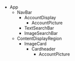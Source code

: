 - App
	- NavBar
		- AccountDisplay
			- AccountPicture
		- TextSearchBar
		- ImageSearchBar
	- ContentDisplayRegion
		- ImageCard
			- Cardheader
				- AccountPicture
